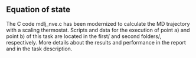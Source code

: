 ## Equation of state

The C code mdlj_nve.c has been modernized to calculate the MD trajectory with a scaling thermostat. Scripts and data for the execution of point a) and point b) of this task are located in the first/ and second folders/, respectively. More details about the results and performance in the report and in the task description.
